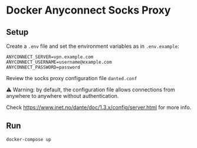 # Docker Anyconnect Socks Proxy

## Setup

Create a `.env` file and set the environment variables as in `.env.example`:
```
ANYCONNECT_SERVER=vpn.example.com
ANYCONNECT_USERNAME=username@example.com
ANYCONNECT_PASSWORD=password
```
Review the socks proxy configuration file `danted.conf`

⚠️ Warning: by default, the configuration file allows connections from anywhere to anywhere without authentication.

Check https://www.inet.no/dante/doc/1.3.x/config/server.html for more info.

## Run
`docker-compose up`